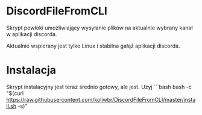 # DiscordFileFromCLI
Skrypt powłoki umożliwiający wysyłanie plików na aktualnie wybrany kanał w aplikacji discorda.

Aktualnie wspierany jest tylko Linux i stabilna gałąź aplikacji discorda. 

# Instalacja
Skrypt instalacyjny jest teraz średnio gotowy, ale jest.
Uzyj ```bash
bash -c "$(curl https://raw.githubusercontent.com/koliwbr/DiscordFileFromCLI/master/install.sh -s)" 
```